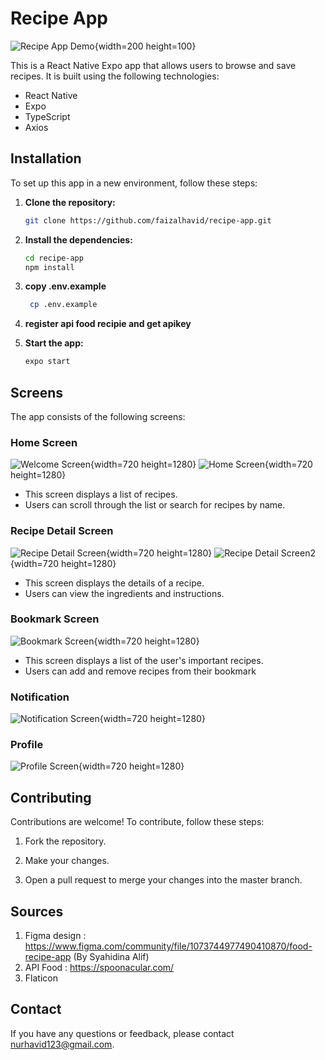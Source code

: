 # Recipe App

![Recipe App Demo](https://github.com/faizalhavid/recipe-app/blob/master/assets/images/icon.png){width=200 height=100}

This is a React Native Expo app that allows users to browse and save recipes. It is built using the following technologies:
- React Native
- Expo
- TypeScript
- Axios

## Installation

To set up this app in a new environment, follow these steps:

1. **Clone the repository:**

    ```bash
    git clone https://github.com/faizalhavid/recipe-app.git
    ```

2. **Install the dependencies:**

    ```bash
    cd recipe-app
    npm install
    ```
3. **copy .env.example**
   ```bash
    cp .env.example
   ```

4. **register api food recipie and get apikey**

5. **Start the app:**

    ```bash
    expo start
    ```

## Screens

The app consists of the following screens:

### Home Screen

![Welcome Screen](https://github.com/faizalhavid/recipe-app/blob/master/screenshoot/welcome.jpg){width=720 height=1280}
![Home Screen](https://github.com/faizalhavid/recipe-app/blob/master/screenshoot/home.jpg){width=720 height=1280}
- This screen displays a list of recipes.
- Users can scroll through the list or search for recipes by name.

### Recipe Detail Screen

![Recipe Detail Screen](https://github.com/faizalhavid/recipe-app/blob/master/screenshoot/detail.jpg){width=720 height=1280}
![Recipe Detail Screen2](https://github.com/faizalhavid/recipe-app/blob/master/screenshoot/detail2.jpg){width=720 height=1280}

- This screen displays the details of a recipe.
- Users can view the ingredients and instructions.

### Bookmark Screen

![Bookmark Screen](https://github.com/faizalhavid/recipe-app/blob/master/screenshoot/bookmark.jpg){width=720 height=1280}

- This screen displays a list of the user's important recipes.
- Users can add and remove recipes from their bookmark

### Notification
![Notification Screen](https://github.com/faizalhavid/recipe-app/blob/master/screenshoot/notification.jpg){width=720 height=1280}

### Profile
![Profile Screen](https://github.com/faizalhavid/recipe-app/blob/master/screenshoot/profile.jpg){width=720 height=1280}

## Contributing

Contributions are welcome! To contribute, follow these steps:

1. Fork the repository.

2. Make your changes.

3. Open a pull request to merge your changes into the master branch.

## Sources
1. Figma design : https://www.figma.com/community/file/1073744977490410870/food-recipe-app (By Syahidina Alif)
2. API Food : https://spoonacular.com/
3. Flaticon
   

## Contact

If you have any questions or feedback, please contact nurhavid123@gmail.com.
